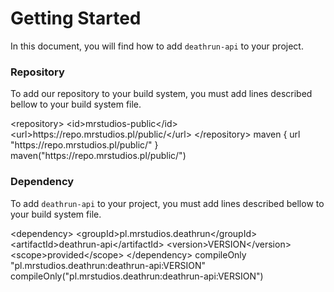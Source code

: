 # Getting Started
In this document, you will find how to add ``deathrun-api`` to your project.

### Repository
To add our repository to your build system, you must add lines described bellow to your build system file.

<tabs group="build-systems">

<tab title="Maven" group-key="maven">
    <code-block lang="xml">
        &#x3C;repository&#x3E;
            &#x3C;id&#x3E;mrstudios-public&#x3C;/id&#x3E;
            &#x3C;url&#x3E;https://repo.mrstudios.pl/public/&#x3C;/url&#x3E;
        &#x3C;/repository&#x3E;
    </code-block>
</tab>

<tab title="Gradle (Groovy)" group-key="gradle-groovy">
    <code-block lang="groovy">
        maven {
            url "https://repo.mrstudios.pl/public/"
        }
    </code-block>
</tab>

<tab title="Gradle (Kotlin)" group-key="gradle-kotlin">
    <code-block lang="kotlin">
        maven("https://repo.mrstudios.pl/public/")
    </code-block>
</tab>

</tabs>

### Dependency
To add ``deathrun-api`` to your project, you must add lines described bellow to your build system file. 

<tabs group="build-systems">

<tab title="Maven" group-key="maven">
    <code-block lang="xml">
        &#x3C;dependency&#x3E;
            &#x3C;groupId&#x3E;pl.mrstudios.deathrun&#x3C;/groupId&#x3E;
            &#x3C;artifactId&#x3E;deathrun-api&#x3C;/artifactId&#x3E;
            &#x3C;version&#x3E;VERSION&#x3C;/version&#x3E;
            &#x3C;scope&#x3E;provided&#x3C;/scope&#x3E;
        &#x3C;/dependency&#x3E;
    </code-block>
</tab>

<tab title="Gradle (Groovy)" group-key="gradle-groovy">
    <code-block lang="groovy">
        compileOnly "pl.mrstudios.deathrun:deathrun-api:VERSION"
    </code-block>
</tab>

<tab title="Gradle (Kotlin)" group-key="gradle-kotlin">
    <code-block lang="kotlin">
        compileOnly("pl.mrstudios.deathrun:deathrun-api:VERSION")
    </code-block>
</tab>

</tabs>